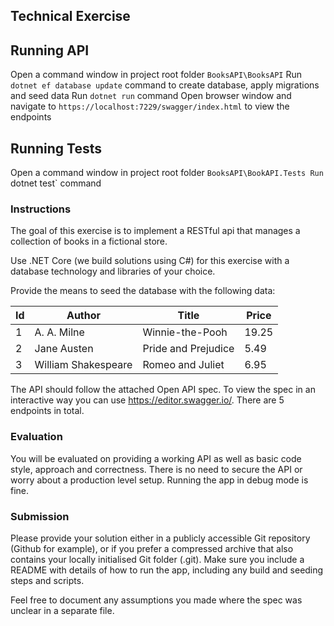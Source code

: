 ## Technical Exercise

## Running API
Open a command window in project root folder `BooksAPI\BooksAPI`
Run `dotnet ef database update` command to create database, apply migrations and seed data
Run `dotnet run` command
Open browser window and navigate to `https://localhost:7229/swagger/index.html` to view the endpoints

## Running Tests
Open a command window in project root folder `BooksAPI\BookAPI.Tests
Run `dotnet test` command

### Instructions

The goal of this exercise is to implement a RESTful api that manages a collection of books in a fictional store. 

Use .NET Core (we build solutions using C#) for this exercise with a database technology and libraries of your choice.

Provide the means to seed the database with the following data:

| Id  | Author  | Title  |  Price |
|----|---|---|---|
|  1 | A. A. Milne |  Winnie-the-Pooh | 19.25  |
|  2 | Jane Austen | Pride and Prejudice | 5.49  |
|  3 | William Shakespeare | Romeo and Juliet | 6.95 |

The API should follow the attached Open API spec. To view the spec in an interactive way you can use https://editor.swagger.io/. 
There are 5 endpoints in total.

### Evaluation

You will be evaluated on providing a working API as well as basic code style, approach and correctness. There is no need to secure the API or worry about a production level setup. Running the app in debug mode is fine.

### Submission

Please provide your solution either in a publicly accessible Git repository (Github for example), or if you prefer a compressed archive that also contains your locally initialised Git folder (.git).  Make sure you include a README with details of how to run the app, including any build and seeding steps and scripts.

Feel free to document any assumptions you made where the spec was unclear in a separate file.
